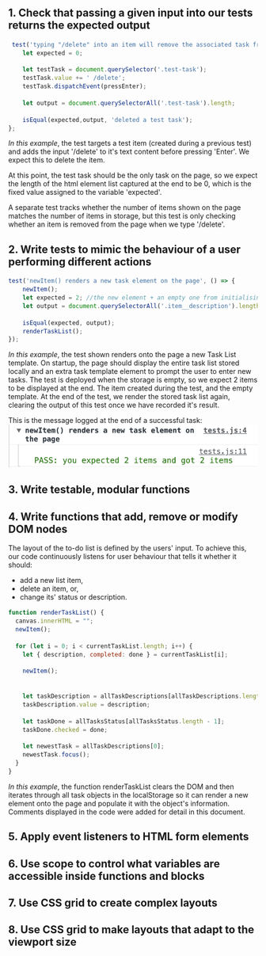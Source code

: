 ## 1. Check that passing a given input into our tests returns the expected output
```javascript
 test('typing "/delete" into an item will remove the associated task from storage', () => {
    let expected = 0;

    let testTask = document.querySelector('.test-task');
    testTask.value += ' /delete';
    testTask.dispatchEvent(pressEnter);

    let output = document.querySelectorAll('.test-task').length;

    isEqual(expected,output, 'deleted a test task');
};
```
*In this example*, the test targets a test item (created during a previous test) and adds the input '/delete' to it's text content before pressing 'Enter'.
We expect this to delete the item.

At this point, the test task should be the only task on the page, so we expect the length of the html element list captured at the end to be 0, which is the fixed value assigned to the variable 'expected'.

A separate test tracks whether the number of items shown on the page matches the number of items in storage, but this test is only checking whether an item is removed from the page when we type '/delete'.

## 2. Write tests to mimic the behaviour of a user performing different actions
```javascript
test('newItem() renders a new task element on the page', () => {
    newItem();
    let expected = 2; //the new element + an empty one from initialising the page
    let output = document.querySelectorAll('.item__description').length;

    isEqual(expected, output);
    renderTaskList();
});
```
*In this example*, the test shown renders onto the page a new Task List template.
On startup, the page should display the entire task list stored locally and an extra task template element to prompt the user to enter new tasks.
The test is deployed when the storage is empty, so we expect 2 items to be displayed at the end. The item created during the test, and the empty template.
At the end of the test, we render the stored task list again, clearing the output of this test once we have recorded it's result.

This is the message logged at the end of a successful task:
![screenshot of a successful test of the function newItem()](/img/screenshot__pass-test--tUdo.png)
## 3. Write testable, modular functions

## 4. Write functions that add, remove or modify DOM nodes
The layout of the to-do list is defined by the users' input.
To achieve this, our code continuously listens for user behaviour that tells it whether it should:
 - add a new list item, 
 - delete an item, or,
 - change its' status or description.

```javascript
function renderTaskList() {
  canvas.innerHTML = "";
  newItem();
  
  for (let i = 0; i < currentTaskList.length; i++) {
    let { description, completed: done } = currentTaskList[i];

    newItem();                                                                  // this function returns a template element to show the task

    
    let taskDescription = allTaskDescriptions[allTaskDescriptions.length - 1]; //the latest template displayed on the page is populated with
    taskDescription.value = description;                                       //information from the current task object   

    let taskDone = allTasksStatus[allTasksStatus.length - 1];
    taskDone.checked = done;

    let newestTask = allTaskDescriptions[0];                                    //the first template on the page, which was left empty,
    newestTask.focus();                                                         //is focused to prompt new user input
  }                                                                             
}
```
*In this example*, the function renderTaskList clears the DOM and then iterates through all task objects in the localStorage so it can render a new element onto the page and populate it with the object's information.
Comments displayed in the code were added for detail in this document.

## 5. Apply event listeners to HTML form elements

## 6. Use scope to control what variables are accessible inside functions and blocks

## 7. Use CSS grid to create complex layouts

## 8. Use CSS grid to make layouts that adapt to the viewport size
